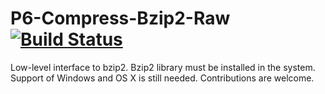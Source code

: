 P6-Compress-Bzip2-Raw  [![Build Status](https://travis-ci.org/Altai-man/perl6-Compress-Bzip2-Raw.svg?branch=master)](https://travis-ci.org/Altai-man/perl6-Compress-Bzip2-Raw)
====================

Low-level interface to bzip2. Bzip2 library must be installed in the system. Support of Windows and OS X is still needed. Contributions are welcome.
